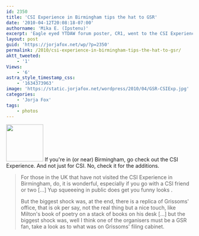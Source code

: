 ```yaml
---
id: 2350
title: 'CSI Experience in Birmingham tips the hat to GSR'
date: '2010-04-12T20:08:18-07:00'
authorname: 'Mika E. (Ipstenu)'
excerpt: 'Eagle eyed YTDAW forum poster, CR1, went to the CSI Experience in Birmingham and spotted a wee little GSR shout out.'
layout: post
guid: 'https://jorjafox.net/wp/?p=2350'
permalink: /2010/csi-experience-in-birmingham-tips-the-hat-to-gsr/
aktt_tweeted:
    - '1'
Views:
    - '6'
astra_style_timestamp_css:
    - '1634373963'
image: 'https://static.jorjafox.net/wordpress/2010/04/GSR-CSIExp.jpg'
categories:
    - 'Jorja Fox'
tags:
    - photos
---
```


<a href="//static.jorjafox.net/wordpress/2010/04/GSR-CSIExp.jpg"><img src="//static.jorjafox.net/wordpress/2010/04/GSR-CSIExp-100x100.jpg" alt="" title="GSR-CSIExp" width="100" height="100" class="alignleft size-thumbnail wp-image-2351" /></a>  If you're in (or near) Birmingham, go check out the CSI Experience. And not just for CSI. No, check it for the additions.

<blockquote>For those in the UK that have not visited the CSI Experience in Birmingham, do, it is wonderful, especially if you go with a CSI friend or two [...] Yup squeeeing in public does get you funny looks .

But the biggest shock was, at the end, there is a replica of Grissoms' office, that is ok per say, not the real thing but a nice touch, like Milton's book of poetry on a stack of books on his desk [...] but the biggest shock was, well I think one of the organisers must be a GSR fan, take a look as to what was on Grissoms' filing cabinet.</blockquote>


